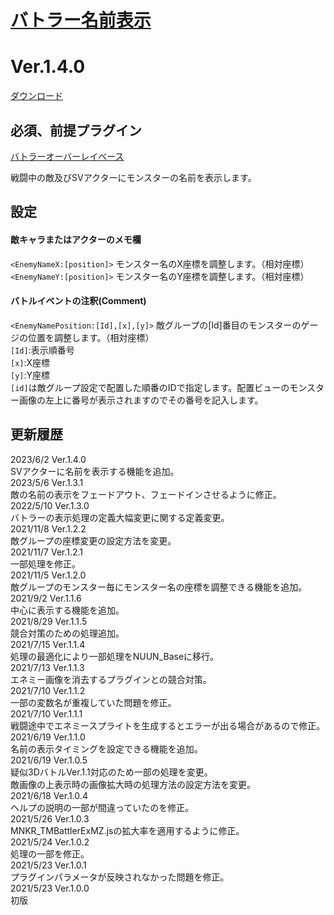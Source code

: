 # [バトラー名前表示](https://raw.githubusercontent.com/nuun888/MZ/master/NUUN_ButlerName.js)
# Ver.1.4.0  
 [ダウンロード](https://raw.githubusercontent.com/nuun888/MZ/master/NUUN_ButlerName.js)  
 
## 必須、前提プラグイン
[バトラーオーバーレイベース](https://github.com/nuun888/MZ/blob/master/README/BattlerOverlayBase.md)  

戦闘中の敵及びSVアクターにモンスターの名前を表示します。  

## 設定
#### 敵キャラまたはアクターのメモ欄  
`<EnemyNameX:[position]>` モンスター名のX座標を調整します。（相対座標）  
`<EnemyNameY:[position]>` モンスター名のY座標を調整します。（相対座標）  

#### バトルイベントの注釈(Comment)  
`<EnemyNamePosition:[Id],[x],[y]>` 敵グループの[Id]番目のモンスターのゲージの位置を調整します。（相対座標）  
`[Id]`:表示順番号  
`[x]`:X座標  
`[y]`:Y座標  
`[id]`は敵グループ設定で配置した順番のIDで指定します。配置ビューのモンスター画像の左上に番号が表示されますのでその番号を記入します。  

## 更新履歴
2023/6/2 Ver.1.4.0  
SVアクターに名前を表示する機能を追加。  
2023/5/6 Ver.1.3.1  
敵の名前の表示をフェードアウト、フェードインさせるように修正。  
2022/5/10 Ver.1.3.0  
バトラーの表示処理の定義大幅変更に関する定義変更。  
2021/11/8 Ver.1.2.2  
敵グループの座標変更の設定方法を変更。  
2021/11/7 Ver.1.2.1  
一部処理を修正。  
2021/11/5 Ver.1.2.0  
敵グループのモンスター毎にモンスター名の座標を調整できる機能を追加。  
2021/9/2 Ver.1.1.6  
中心に表示する機能を追加。  
2021/8/29 Ver.1.1.5  
競合対策のための処理追加。  
2021/7/15 Ver.1.1.4  
処理の最適化により一部処理をNUUN_Baseに移行。  
2021/7/13 Ver.1.1.3  
エネミー画像を消去するプラグインとの競合対策。  
2021/7/10 Ver.1.1.2  
一部の変数名が重複していた問題を修正。  
2021/7/10 Ver.1.1.1  
戦闘途中でエネミースプライトを生成するとエラーが出る場合があるので修正。  
2021/6/19 Ver.1.1.0  
名前の表示タイミングを設定できる機能を追加。  
2021/6/19 Ver.1.0.5  
疑似3DバトルVer.1.1対応のため一部の処理を変更。  
敵画像の上表示時の画像拡大時の処理方法の設定方法を変更。  
2021/6/18 Ver.1.0.4  
ヘルプの説明の一部が間違っていたのを修正。  
2021/5/26 Ver.1.0.3  
MNKR_TMBattlerExMZ.jsの拡大率を適用するように修正。  
2021/5/24 Ver.1.0.2  
処理の一部を修正。  
2021/5/23 Ver.1.0.1  
プラグインパラメータが反映されなかった問題を修正。  
2021/5/23 Ver.1.0.0  
初版  
